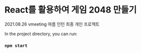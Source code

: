 # React를 활용하여 게임 2048 만들기

2021.08.26
vmeeting 여름 인턴 최종 개인 프로젝트

In the project directory, you can run:

### `npm start`

